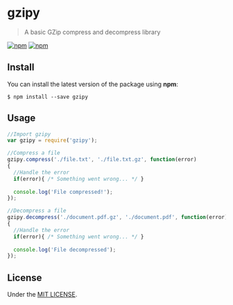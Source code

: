 # gzipy

> A basic GZip compress and decompress library

[![npm](https://img.shields.io/npm/v/gzipy.svg?style=flat-square)](https://www.npmjs.com/package/gzipy)
[![npm](https://img.shields.io/npm/dt/gzipy.svg?style=flat-square)](https://www.npmjs.com/package/gzipy)

## Install

You can install the latest version of the package using **npm**:

```
$ npm install --save gzipy
```

## Usage 

```javascript
//Import gzipy 
var gzipy = require('gzipy');

//Compress a file 
gzipy.compress('./file.txt', './file.txt.gz', function(error)
{
  //Handle the error 
  if(error){ /* Something went wrong... */ } 
  
  console.log('File compressed!');
});

//Decompress a file
gzipy.decompress('./document.pdf.gz', './document.pdf', function(error)
{
  //Handle the error 
  if(error){ /* Something went wrong... */ } 
  
  console.log('File decompressed');
});
```

## License 

Under the [MIT LICENSE](./LICENSE).
